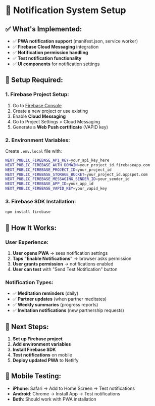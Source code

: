 # 🔔 Notification System Setup

## ✅ **What's Implemented:**

- ✅ **PWA notification support** (manifest.json, service worker)
- ✅ **Firebase Cloud Messaging** integration
- ✅ **Notification permission handling**
- ✅ **Test notification functionality**
- ✅ **UI components** for notification settings

## 🔧 **Setup Required:**

### **1. Firebase Project Setup:**

1. Go to [Firebase Console](https://console.firebase.google.com)
2. Create a new project or use existing
3. Enable **Cloud Messaging**
4. Go to Project Settings > Cloud Messaging
5. Generate a **Web Push certificate** (VAPID key)

### **2. Environment Variables:**

Create `.env.local` file with:

```bash
NEXT_PUBLIC_FIREBASE_API_KEY=your_api_key_here
NEXT_PUBLIC_FIREBASE_AUTH_DOMAIN=your_project_id.firebaseapp.com
NEXT_PUBLIC_FIREBASE_PROJECT_ID=your_project_id
NEXT_PUBLIC_FIREBASE_STORAGE_BUCKET=your_project_id.appspot.com
NEXT_PUBLIC_FIREBASE_MESSAGING_SENDER_ID=your_sender_id
NEXT_PUBLIC_FIREBASE_APP_ID=your_app_id
NEXT_PUBLIC_FIREBASE_VAPID_KEY=your_vapid_key
```

### **3. Firebase SDK Installation:**

```bash
npm install firebase
```

## 📱 **How It Works:**

### **User Experience:**

1. **User opens PWA** → sees notification settings
2. **Taps "Enable Notifications"** → browser asks permission
3. **User grants permission** → notifications enabled
4. **User can test** with "Send Test Notification" button

### **Notification Types:**

- ✅ **Meditation reminders** (daily)
- ✅ **Partner updates** (when partner meditates)
- ✅ **Weekly summaries** (progress reports)
- ✅ **Invitation notifications** (new partnership requests)

## 🚀 **Next Steps:**

1. **Set up Firebase project**
2. **Add environment variables**
3. **Install Firebase SDK**
4. **Test notifications** on mobile
5. **Deploy updated PWA** to Netlify

## 📱 **Mobile Testing:**

- **iPhone**: Safari → Add to Home Screen → Test notifications
- **Android**: Chrome → Install App → Test notifications
- **Both**: Should work with PWA installation
